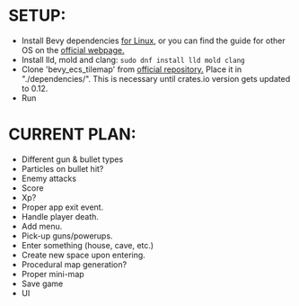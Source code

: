 # SETUP:

- Install Bevy dependencies [for Linux](https://github.com/bevyengine/bevy/blob/main/docs/linux_dependencies.md), or you can find the guide for other OS on the [official webpage.](www.bevyengine.org)
- Install lld, mold and clang:
  `sudo dnf install lld mold clang`
- Clone 'bevy_ecs_tilemap' from [official repository.](https://github.com/StarArawn/bevy_ecs_tilemap) Place it in "./dependencies/".
  This is necessary until crates.io version gets updated to 0.12.
- Run

# CURRENT PLAN:

- Different gun & bullet types
- Particles on bullet hit?
- Enemy attacks
- Score
- Xp?
- Proper app exit event.
- Handle player death.
- Add menu.
- Pick-up guns/powerups.
- Enter something (house, cave, etc.)
- Create new space upon entering.
- Procedural map generation?
- Proper mini-map
- Save game
- UI
